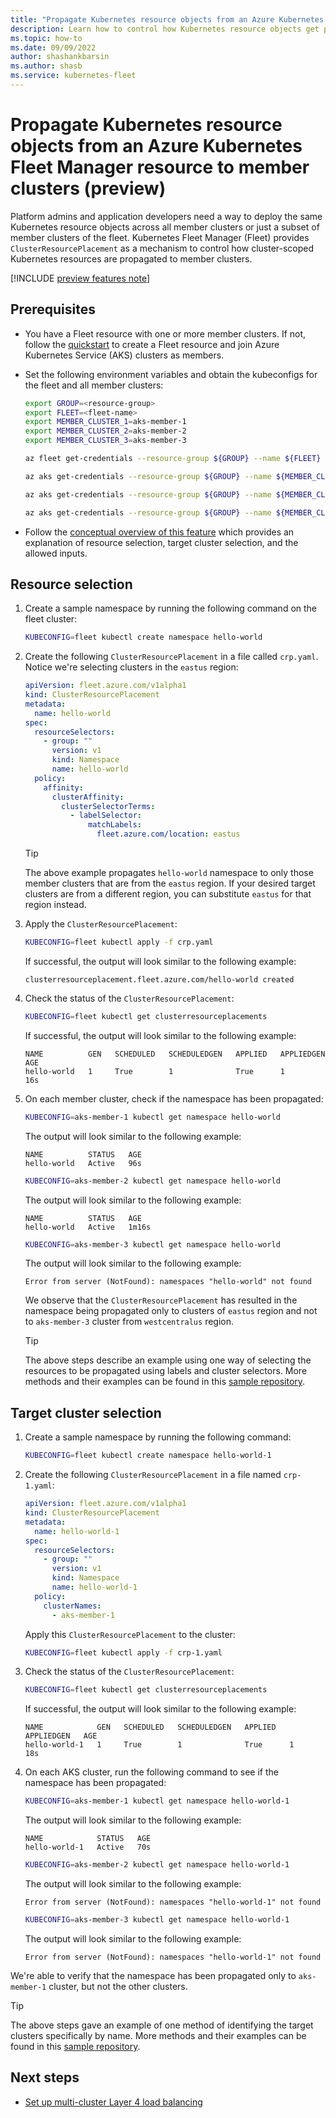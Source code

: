 ```yaml
---
title: "Propagate Kubernetes resource objects from an Azure Kubernetes Fleet Manager resource to member clusters (preview)"
description: Learn how to control how Kubernetes resource objects get propagated to all or a subset of member clusters of an Azure Kubernetes Fleet Manager resource.
ms.topic: how-to
ms.date: 09/09/2022
author: shashankbarsin
ms.author: shasb
ms.service: kubernetes-fleet
---
```


# Propagate Kubernetes resource objects from an Azure Kubernetes Fleet Manager resource to member clusters (preview)

Platform admins and application developers need a way to deploy the same Kubernetes resource objects across all member clusters or just a subset of member clusters of the fleet. Kubernetes Fleet Manager (Fleet) provides `ClusterResourcePlacement` as a mechanism to control how cluster-scoped Kubernetes resources are propagated to member clusters.

[!INCLUDE [preview features note](./includes/preview/preview-callout.md)]

## Prerequisites

* You have a Fleet resource with one or more member clusters. If not, follow the [quickstart](quickstart-create-fleet-and-members.md) to create a Fleet resource and join Azure Kubernetes Service (AKS) clusters as members.

* Set the following environment variables and obtain the kubeconfigs for the fleet and all member clusters:

    ```bash
    export GROUP=<resource-group>
    export FLEET=<fleet-name>
    export MEMBER_CLUSTER_1=aks-member-1
    export MEMBER_CLUSTER_2=aks-member-2
    export MEMBER_CLUSTER_3=aks-member-3

    az fleet get-credentials --resource-group ${GROUP} --name ${FLEET} --file fleet

    az aks get-credentials --resource-group ${GROUP} --name ${MEMBER_CLUSTER_1} --file aks-member-1

    az aks get-credentials --resource-group ${GROUP} --name ${MEMBER_CLUSTER_2} --file aks-member-2

    az aks get-credentials --resource-group ${GROUP} --name ${MEMBER_CLUSTER_3} --file aks-member-3
    ```

* Follow the [conceptual overview of this feature](./conceptual-overview.md#kubernetes-resource-propagation) which provides an explanation of resource selection, target cluster selection, and the allowed inputs.

## Resource selection

1. Create a sample namespace by running the following command on the fleet cluster:

    ```bash
    KUBECONFIG=fleet kubectl create namespace hello-world
    ```

1. Create the following `ClusterResourcePlacement` in a file called `crp.yaml`. Notice we're selecting clusters in the `eastus` region:

    ```yaml
    apiVersion: fleet.azure.com/v1alpha1
    kind: ClusterResourcePlacement
    metadata:
      name: hello-world
    spec:
      resourceSelectors:
        - group: ""
          version: v1
          kind: Namespace
          name: hello-world
      policy:
        affinity:
          clusterAffinity:
            clusterSelectorTerms:
              - labelSelector:
                  matchLabels:
                    fleet.azure.com/location: eastus
    ```

    > [!TIP]
    > The above example propagates `hello-world` namespace to only those member clusters that are from the `eastus` region. If your desired target clusters are from a different region, you can substitute `eastus` for that region instead.


1. Apply the `ClusterResourcePlacement`:

    ```bash
    KUBECONFIG=fleet kubectl apply -f crp.yaml
    ```

    If successful, the output will look similar to the following example:

    ```console
    clusterresourceplacement.fleet.azure.com/hello-world created
    ```

1. Check the status of the `ClusterResourcePlacement`:

    ```bash
    KUBECONFIG=fleet kubectl get clusterresourceplacements
    ```

    If successful, the output will look similar to the following example:

    ```console
    NAME          GEN   SCHEDULED   SCHEDULEDGEN   APPLIED   APPLIEDGEN   AGE
    hello-world   1     True        1              True      1            16s
    ```

1. On each member cluster, check if the namespace has been propagated:

    ```bash
    KUBECONFIG=aks-member-1 kubectl get namespace hello-world
    ```

    The output will look similar to the following example:

    ```console
    NAME          STATUS   AGE
    hello-world   Active   96s
    ```

    ```bash
    KUBECONFIG=aks-member-2 kubectl get namespace hello-world
    ```

    The output will look similar to the following example:

    ```console
    NAME          STATUS   AGE
    hello-world   Active   1m16s
    ```

    ```bash
    KUBECONFIG=aks-member-3 kubectl get namespace hello-world
    ```

    The output will look similar to the following example:

    ```console
    Error from server (NotFound): namespaces "hello-world" not found
    ```

    We observe that the `ClusterResourcePlacement` has resulted in the namespace being propagated only to clusters of `eastus` region and not to `aks-member-3` cluster from `westcentralus` region.

    > [!TIP]
    > The above steps describe an example using one way of selecting the resources to be propagated using labels and cluster selectors. More methods and their examples can be found in this [sample repository](https://github.com/Azure/AKS/tree/master/examples/fleet/helloworld).

## Target cluster selection

1. Create a sample namespace by running the following command:

    ```bash
    KUBECONFIG=fleet kubectl create namespace hello-world-1
    ```

1. Create the following `ClusterResourcePlacement` in a file named `crp-1.yaml`:


    ```yaml
    apiVersion: fleet.azure.com/v1alpha1
    kind: ClusterResourcePlacement
    metadata:
      name: hello-world-1
    spec:
      resourceSelectors:
        - group: ""
          version: v1
          kind: Namespace
          name: hello-world-1
      policy:
        clusterNames:
          - aks-member-1
    ```

    Apply this `ClusterResourcePlacement` to the cluster:

    ```bash
    KUBECONFIG=fleet kubectl apply -f crp-1.yaml
    ```

1. Check the status of the `ClusterResourcePlacement`:


    ```bash
    KUBECONFIG=fleet kubectl get clusterresourceplacements
    ```

    If successful, the output will look similar to the following example:

    ```console
    NAME            GEN   SCHEDULED   SCHEDULEDGEN   APPLIED   APPLIEDGEN   AGE
    hello-world-1   1     True        1              True      1            18s
    ```

1. On each AKS cluster, run the following command to see if the namespace has been propagated:

    ```bash
    KUBECONFIG=aks-member-1 kubectl get namespace hello-world-1
    ```

    The output will look similar to the following example:

    ```console
    NAME            STATUS   AGE
    hello-world-1   Active   70s
    ```

    ```bash
    KUBECONFIG=aks-member-2 kubectl get namespace hello-world-1
    ```

    The output will look similar to the following example:

    ```console
    Error from server (NotFound): namespaces "hello-world-1" not found
    ```

    ```bash
    KUBECONFIG=aks-member-3 kubectl get namespace hello-world-1
    ```

    The output will look similar to the following example:

    ```console
    Error from server (NotFound): namespaces "hello-world-1" not found
    ```

  We're able to verify that the namespace has been propagated only to `aks-member-1` cluster, but not the other clusters.


> [!TIP]
> The above steps gave an example of one method of identifying the target clusters specifically by name. More methods and their examples can be found in this [sample repository](https://github.com/Azure/AKS/tree/master/examples/fleet/helloworld).

## Next steps

* [Set up multi-cluster Layer 4 load balancing](./l4-load-balancing.md)